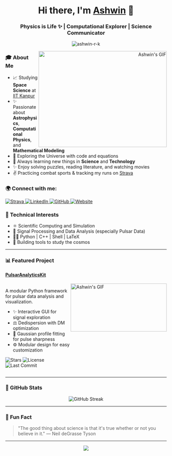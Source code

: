 <h1 align="center">Hi there, I'm <a href="https://ashwinrk.com" target="_blank">Ashwin</a> 🚀</h1>
<h3 align="center">Physics is Life ✨ | Computational Explorer | Science Communicator</h3>

<p align="center">
  <img src="https://komarev.com/ghpvc/?username=ashwin-r-k&label=Profile%20views&color=0e75b6&style=flat" alt="ashwin-r-k" />
</p>

<a align="right" target="_blank">
  <img align="right" height="300" width="400" alt="Ashwin's GIF" src="https://media.giphy.com/media/SWoSkN6DxTszqIKEqv/giphy.gif">
</a>

### 🎓 About Me

- 📈 Studying **Space Science** at [IIT Kanpur](https://iitk.ac.in)
- ✨ Passionate about **Astrophysics**, **Computational Physics**, and **Mathematical Modeling**
- 🚀 Exploring the Universe with code and equations
- 🔬 Always learning new things in **Science** and **Technology**
- ✨ Enjoy solving puzzles, reading literature, and watching movies
- ✌️ Practicing combat sports & tracking my runs on [Strava](https://www.strava.com/athletes/ashwinlrk)

### 🌍 Connect with me:
<p align="left">
    <a href="https://www.strava.com/athletes/ashwinlrk" target="_blank">
    <img src="https://img.icons8.com/doodle/48/boxing-2.png" alt="Strava" />
  </a>
  <a href="https://www.linkedin.com/in/ashwinlrk/" target="_blank">
    <img src="https://img.icons8.com/doodle/40/linkedin--v2.png" alt="LinkedIn" />
  </a>
  <a href="https://github.com/ashwin-r-k" target="_blank">
    <img src="https://img.icons8.com/doodle/40/github--v1.png" alt="GitHub" />
  </a>
  <a href="https://ashwinrk.com" target="_blank">
    <img src="https://img.icons8.com/doodle/40/domain.png" alt="Website" />
  </a>

</p>

### 🚧 Technical Interests

- ⚛️ Scientific Computing and Simulation
- 🔢 Signal Processing and Data Analysis (especially Pulsar Data)
- 👨‍💻 Python | C++ | Shell | LaTeX
- 🔧 Building tools to study the cosmos

---
### 📊 Featured Project

#### [PulsarAnalyticsKit](https://github.com/ashwin-r-k/PulsarAnalyticsKit)

<img align="right" height="150" width="300" alt="Ashwin's GIF" src="https://media3.giphy.com/media/v1.Y2lkPTc5MGI3NjExbmszaHllZXZxOG5yNml3bmdwdnJ1ZXhtdjRxZWdsOXhzODFjdjI4ZSZlcD12MV9pbnRlcm5hbF9naWZfYnlfaWQmY3Q9Zw/l3dj5M4YLaFww31V6/giphy.gif">

<div align="left" style="display: flex; align-items: center; justify-content: space-between;">
  <div style="flex: 1;">
    <p>
      A modular Python framework for pulsar data analysis and visualization.
    </p>
    <ul>
      <li>✨ Interactive GUI for signal exploration</li>
      <li>⚖️ Dedispersion with DM optimization</li>
      <li>🔢 Gaussian profile fitting for pulse sharpness</li>
      <li>⚙️ Modular design for easy customization</li>
    </ul>
    <p>
      <img src="https://img.shields.io/github/stars/ashwin-r-k/PulsarAnalyticsKit?style=flat-square" alt="Stars"/>
      <img src="https://img.shields.io/github/license/ashwin-r-k/PulsarAnalyticsKit?style=flat-square" alt="License"/>
      <img src="https://img.shields.io/github/last-commit/ashwin-r-k/PulsarAnalyticsKit?style=flat-square" alt="Last Commit"/>
    </p>
  </div>
</div>

---


### 🎯 GitHub Stats
<!-- <div align="right">
  <img src="https://github-readme-stats.vercel.app/api?username=ashwin-r-k&count_private=true&show_icons=true&theme=radical" alt="Ashwin's GitHub Stats" />
</div> -->

<div align="center">
<img src="https://github-readme-streak-stats.herokuapp.com?user=ashwin-r-k&theme=radical&hide_border=false" alt="GitHub Streak" />
</div>

---

### 🚀 Fun Fact
> "The good thing about science is that it's true whether or not you believe in it." — Neil deGrasse Tyson

---

<p align="center">
  <img src="https://readme-typing-svg.demolab.com?font=Fira+Code&weight=500&pause=1000&color=36BCF7&width=435&lines=Welcome+to+the+matrix!;Coding+my+way+through+the+cosmos.;Exploring+space%2C+one+script+at+a+time."/>
</p>

